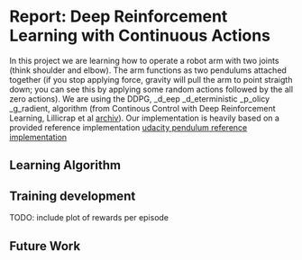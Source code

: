# Report: Deep Reinforcement Learning with Continuous Actions

In this project we are learning how to operate a robot arm with two joints (think shoulder and elbow).  The arm
functions as two pendulums attached together (if you stop applying force, gravity will pull the arm to point straigth
down; you can see this by applying some random actions followed by the all zero actions).  We are using the
DDPG, _d_eep _d_eterministic _p_olicy _g_radient, algorithm (from Continous Control with Deep Reinforcement Learning,
Lillicrap et al [archiv](https://arxiv.org/pdf/1509.02971.pdf)).  Our implementation is heavily based on a provided
reference implementation
[udacity pendulum reference implementation](https://github.com/udacity/deep-reinforcement-learning/tree/master/ddpg-pendulum)

## Learning Algorithm

## Training development

TODO: include plot of rewards per episode

## Future Work
